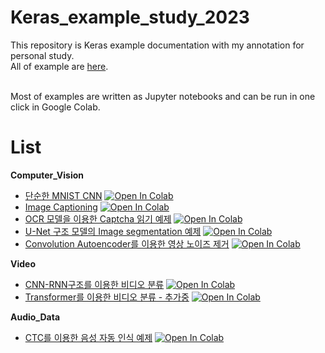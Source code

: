 # Keras_example_study_2023
This repository is Keras example documentation with my annotation for personal study.<br>
All of example are [here](https://keras.io/examples/).<br><br>

Most of examples are written as Jupyter notebooks and can be run in one click in Google Colab.<br>

# List

**Computer_Vision**

- [단순한 MNIST CNN](Computer_Vision/Simple_MNIST_convnet.ipynb) [![Open In Colab](https://colab.research.google.com/assets/colab-badge.svg)](https://colab.research.google.com/github/SeongeunKim-sonja/Keras_example_study_2023/blob/main/Computer_Vision/Simple_MNIST_convnet.ipynb)
- [Image Captioning](Image_%26_TEXT/Image_Captioning.ipynb) [![Open In Colab](https://colab.research.google.com/assets/colab-badge.svg)](https://colab.research.google.com/github/SeongeunKim-sonja/Keras_example_study_2023/blob/main/Image_%26_TEXT/Image_Captioning.ipynb)
- [OCR 모델을 이용한 Captcha 읽기 예제](Computer_Vision/Captcha_OCR.ipynb) [![Open In Colab](https://colab.research.google.com/assets/colab-badge.svg)](https://colab.research.google.com/github/SeongeunKim-sonja/Keras_example_study_2023/blob/main/Computer_Vision/Captcha_OCR.ipynb)
- [U-Net 구조 모델의 Image segmentation 예제](Computer_Vision/Image_segmentation_with_a_U_Net_like_architecture.ipynb) [![Open In Colab](https://colab.research.google.com/assets/colab-badge.svg)](https://colab.research.google.com/github/SeongeunKim-sonja/Keras_example_study_2023/blob/main/Computer_Vision/Image_segmentation_with_a_U_Net_like_architecture.ipynb)
- [Convolution Autoencoder를 이용한 영상 노이즈 제거](Computer_Vision/Convolutional_autoencoder_for_image_denoising.ipynb) [![Open In Colab](https://colab.research.google.com/assets/colab-badge.svg)](https://colab.research.google.com/github/SeongeunKim-sonja/Keras_example_study_2023/blob/main/Computer_Vision/Convolutional_autoencoder_for_image_denoising.ipynb)


**Video**
- [CNN-RNN구조를 이용한 비디오 분류](Video/Video_Classification_with_a_CNN_RNN_Architecture.ipynb) [![Open In Colab](https://colab.research.google.com/assets/colab-badge.svg)](https://colab.research.google.com/github/SeongeunKim-sonja/Keras_example_study_2023/blob/main/Video/Video_Classification_with_a_CNN_RNN_Architecture.ipynb)
- [Transformer를 이용한 비디오 분류 - 추가중](Video/Video_Classification_with_Transformers.ipynb) [![Open In Colab](https://colab.research.google.com/assets/colab-badge.svg)](https://colab.research.google.com/github/SeongeunKim-sonja/Keras_example_study_2023/blob/main/Video/Video_Classification_with_Transformers.ipynb)


**Audio_Data**
- [CTC를 이용한 음성 자동 인식 예제](Audio_Data/Automatic_Speech_Recognition_using_CTC.ipynb) [![Open In Colab](https://colab.research.google.com/assets/colab-badge.svg)](https://colab.research.google.com/github/SeongeunKim-sonja/Keras_example_study_2023/blob/main/Audio_Data/Automatic_Speech_Recognition_using_CTC.ipynb)
